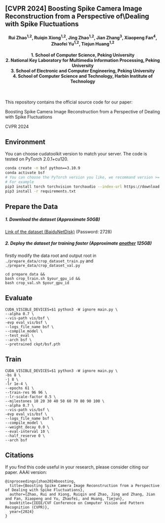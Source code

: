 ## [CVPR 2024] Boosting Spike Camera Image Reconstruction from a Perspective of\\Dealing with Spike Fluctuations

<h4 align="center"> Rui Zhao<sup>1,2</sup>, Ruiqin Xiong<sup>1,2</sup>, Jing Zhao<sup>1,2</sup>, Jian Zhang<sup>3</sup>, Xiaopeng Fan<sup>4</sup>, Zhaofei Yu<sup>1,2</sup>, Tiejun Huang<sup>1,2</sup> </h4>
<h4 align="center">1. School of Computer Science, Peking University<br>
2. National Key Laboratory for Multimedia Information Processing, Peking University<br>
3. School of Electronic and Computer Engineering,  Peking University<br>
4. School of Computer Science and Technology, Harbin Institute of Technology
</h4><br>

This repository contains the official source code for our paper:

Boosting Spike Camera Image Reconstruction from a Perspective of Dealing with Spike Fluctuations

CVPR 2024

## Environment

You can choose cudatoolkit version to match your server. The code is tested on PyTorch 2.0.1+cu120.

```bash
conda create -n bsf python==3.10.9
conda activate bsf
# You can choose the PyTorch version you like, we recommand version >= 1.10.1
# For example
pip3 install torch torchvision torchaudio --index-url https://download.pytorch.org/whl/cu118
pip3 install -r requirements.txt
```

## Prepare the Data

##### 1. Download the dataset (Approximate 50GB)

[Link of the dataset (BaiduNetDisk)](https://pan.baidu.com/s/1zBp-ed1KtmhAab5Z_62ttw)  (Password: 2728) 

##### 2. Deploy the dataset for training faster (Approximate <u>another</u> 125GB)

firstly modify the data root and output root in `./prepare_data/crop_dataset_train.py` and `./prepare_data/crop_dataset_val.py`

```shell
cd prepare_data &&
bash crop_train.sh $your_gpu_id &&
bash crop_val.sh $your_gpu_id
```

## Evaluate

```shell
CUDA_VISIBLE_DEVICES=$1 python3 -W ignore main.py \
--alpha 0.7 \
--vis-path vis/bsf \
-evp eval_vis/bsf \
--logs_file_name bsf \
--compile_model \
--test_eval \
--arch bsf \
--pretrained ckpt/bsf.pth
```

## Train

```shell
CUDA_VISIBLE_DEVICES=$1 python3 -W ignore main.py \
-bs 8 \
-j 8 \
-lr 1e-4 \
--epochs 61 \
--train-res 96 96 \
--lr-scale-factor 0.5 \
--milestones 10 20 30 40 50 60 70 80 90 100 \
--alpha 0.7 \
--vis-path vis/bsf \
-evp eval_vis/bsf \
--logs_file_name bsf \
--compile_model \
--weight_decay 0.0 \
--eval-interval 10 \
--half_reserve 0 \
--arch bsf
```

## Citations

If you find this code useful in your research, please consider citing our paper. AAAI version:

```
@inproceedings{zhao2024boosting,
  title={Boosting Spike Camera Image Reconstruction from a Perspective of Dealing with Spike Fluctuations},
  author={Zhao, Rui and Xiong, Ruiqin and Zhao, Jing and Zhang, Jian and Fan, Xiaopeng and Yu, Zhaofei, and Huang, Tiejun},
  booktitle={IEEE/CVF Conference on Computer Vision and Pattern Recognition (CVPR)},
  year={2024}
}
```
